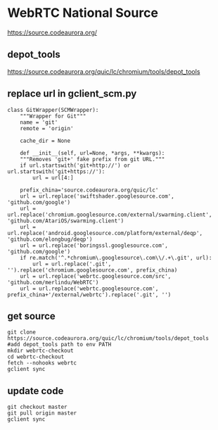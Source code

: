 # WebRTC National Source #

https://source.codeaurora.org/


## depot_tools ##
https://source.codeaurora.org/quic/lc/chromium/tools/depot_tools

## replace url in gclient_scm.py ##
	class GitWrapper(SCMWrapper):
		"""Wrapper for Git"""
		name = 'git'
		remote = 'origin'

		cache_dir = None

		def __init__(self, url=None, *args, **kwargs):
		"""Removes 'git+' fake prefix from git URL."""
		if url.startswith('git+http://') or url.startswith('git+https://'):
			url = url[4:]

		prefix_china='source.codeaurora.org/quic/lc'
		url = url.replace('swiftshader.googlesource.com', 'github.com/google')
		url = url.replace('chromium.googlesource.com/external/swarming.client', 'github.com/AtariOS/swarming.client')
		url = url.replace('android.googlesource.com/platform/external/deqp', 'github.com/elongbug/deqp')
		url = url.replace('boringssl.googlesource.com', 'github.com/google')
		if re.match('^.*chromium\.googlesource\.com\\/.+\.git', url):
			url = url.replace('.git', '').replace('chromium.googlesource.com', prefix_china)
		url = url.replace('webrtc.googlesource.com/src', 'github.com/merlindu/WebRTC')
		url = url.replace('webrtc.googlesource.com', prefix_china+'/external/webrtc').replace('.git', '')


## get source ##
	git clone https://source.codeaurora.org/quic/lc/chromium/tools/depot_tools
	#add depot_tools path to env PATH
	mkdir webrtc-checkout
	cd webrtc-checkout
	fetch --nohooks webrtc
	gclient sync

## update code ##
	git checkout master
	git pull origin master
	gclient sync

